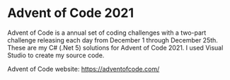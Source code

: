 # Advent of Code 2021
Advent of Code is a annual set of coding challenges with a two-part challenge releasing each day from December 1 through December 25th. These are my C# (.Net 5) solutions for Advent of Code 2021. I used Visual Studio to create my source code.

Advent of Code website: https://adventofcode.com/
